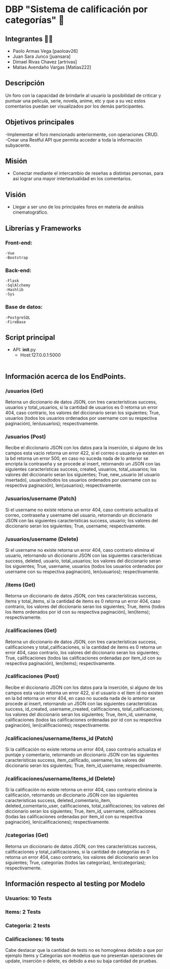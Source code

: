 # DBP "Sistema de calificación por categorías" 💾

## Integrantes 🙋‍♂️
- Paolo Armas Vega [paoloav26]
- Juan Sara Junco [juansara]
- Dimael Rivas Chavez [artrivas]
- Matias Avendaño Vargas  [Matias222]

## Descripción 
Un foro con la capacidad de brindarle al usuario la posibilidad de criticar y puntuar una película, serie, novela, anime, etc y que a su vez estos comentarios puedan ser visualizados por los demás participantes.

## Objetivos principales
-Implementar el foro mencionado anteriormente, con operaciones CRUD.
<br />
-Crear una Restful API que permita acceder a toda la información subyacente.

## Misión
- Conectar mediante el intercambio de reseñas a distintas personas, para asi lograr una mayor intertextualidad en los comentarios. 

## Visión
- Llegar a ser uno de los principales foros en materia de análisis cinematográfico.

## Librerías y Frameworks
### Front-end:
    -Vue
    -Bootstrap
### Back-end:
    -Flask
    -SqlAlchemy
    -Hashlib
    -Sys
### Base de datos:
    -PostgreSQL
    -FireBase

## Script principal
- API: __init__.py
    <br />
    -  Host:127.0.0.1:5000   
    <br />
## Información acerca de los EndPoints.  
### /usuarios (Get)
Retorna un diccionario de datos JSON, con tres características success, usuarios y total_usuarios, si la cantidad de usuarios es 0 retorna un error 404, caso contrario, los valores del diccionario seran los siguientes; True, usuarios (todos los usuarios ordenados por username con su respectiva paginación), len(usuarios); respectivamente.
### /usuarios (Post)
Recibe el diccionario JSON con los datos para la inserción, si alguno de los campos esta vacio retorna un error 422, si el correo o usuario ya existen en la bd retorna un error 500, en caso no suceda nada de lo anterior se encripta la contraseña y se procede al insert, retornando un JSON con las siguientes características success, created, usuarios, total_usuarios; los valores del diccionario seran los siguientes; True, new_usuario (el usuario insertado), usuarios(todos los usuarios ordenados por username con su respectiva paginación), len(usuarios); respectivamente.
### /usuarios/username (Patch)
Si el username no existe retorna un error 404, caso contrario actualiza el correo, contraseña y username del usuario, retornando un diccionario JSON con las siguientes características success, usuario; los valores del diccionario seran los siguientes; True, username; respectivamente. 
### /usuarios/username (Delete)
Si el username no existe retorna un error 404, caso contrario elimina el usuario, retornando un diccionario JSON con las siguientes características success, deleted, usuario, total_usuarios; los valores del diccionario seran los siguientes; True, username, usuarios (todos los usuarios ordenados por username con su respectiva paginación), len(usuarios); respectivamente. 
### /items (Get)
Retorna un diccionario de datos JSON, con tres características success, items y total_items, si la cantidad de items es 0 retorna un error 404, caso contrario, los valores del diccionario seran los siguientes; True, items (todos los items ordenados por id con su respectiva paginación), len(items); respectivamente.
### /calificaciones (Get)
Retorna un diccionario de datos JSON, con tres características success, calificaciones y total_calificaciones, si la cantidad de items es 0 retorna un error 404, caso contrario, los valores del diccionario seran los siguientes; True, calificaciones (todos las calificaciones ordenadas por item_id con su respectiva paginación), len(items); respectivamente.
### /calificaciones (Post)
Recibe el diccionario JSON con los datos para la inserción, si alguno de los campos esta vacio retorna un error 422, si el usuario o el item id no existen en la bd retorna un error 404, en caso no suceda nada de lo anterior se procede al insert, retornando un JSON con las siguientes características success, id_created, username_created, calificaciones, total_calificaciones; los valores del diccionario seran los siguientes; True, item_id, username, calificaciones (todos las calificaciones ordenadas por id con su respectiva paginación), len(calificaciones); respectivamente.
### /calificaciones/username/items_id (Patch)
Si la calificación no existe retorna un error 404, caso contrario actualiza el puntaje y comentario, retornando un diccionario JSON con las siguientes características success, item_calificado, username; los valores del diccionario seran los siguientes; True, item_id,username; respectivamente. 
### /calificaciones/username/items_id (Delete)
Si la calificación no existe retorna un error 404, caso contrario elimina la calificación, retornando un diccionario JSON con las siguientes características success, deleted_comentario_item, deleted_comentario_user, calificaciones, total_calificaciones; los valores del diccionario seran los siguientes; True, item_id, username, calificaciones (todas las calificaciones ordenadas por item_id con su respectiva paginación), len(calificaciones); respectivamente. 
### /categorias (Get)
Retorna un diccionario de datos JSON, con tres características success, calificaciones y total_calificaciones, si la cantidad de categorías es 0 retorna un error 404, caso contrario, los valores del diccionario seran los siguientes; True, categorías (todos las categorías), len(categorías); respectivamente.

## Información respecto al testing por Modelo
### Usuarios: 10 Tests
### Items: 2 Tests
### Categoria: 2 tests
### Calificaciones: 16 tests
Cabe destacar que la cantidad de tests no es homogénea debido a que por ejemplo Items y Categorías son modelos que no presentan operaciones de update, inserción o delete, es debido a eso su baja cantidad de pruebas.
